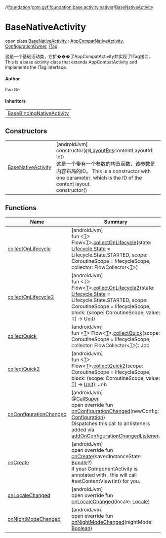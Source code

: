//[foundation](../../../index.md)/[com.gyf.foundation.base.activity.nativer](../index.md)/[BaseNativeActivity](index.md)

# BaseNativeActivity

open class [BaseNativeActivity](index.md) : [AppCompatNativeActivity](../-app-compat-native-activity/index.md), [ConfigurationOwner](../../com.gyf.foundation.ext.configuration/-configuration-owner/index.md), [ITag](../../com.gyf.foundation.ext.log/-i-tag/index.md)

这是一个基础活动类，它扩���了AppCompatActivity并实现了ITag接口。 This is a base activity class that extends AppCompatActivity and implements the ITag interface.

#### Author

Ifan.Ge

#### Inheritors

| |
|---|
| [BaseBindingNativeActivity](../-base-binding-native-activity/index.md) |

## Constructors

| | |
|---|---|
| [BaseNativeActivity](-base-native-activity.md) | [androidJvm]<br>constructor(@[LayoutRes](https://developer.android.com/reference/kotlin/androidx/annotation/LayoutRes.html)contentLayoutId: [Int](https://kotlinlang.org/api/core/kotlin-stdlib/kotlin/-int/index.html))<br>这是一个带有一个参数的构造函数，该参数是内容布局的ID。 This is a constructor with one parameter, which is the ID of the content layout.<br>constructor() |

## Functions

| Name | Summary |
|---|---|
| [collectOnLifecycle](collect-on-lifecycle.md) | [androidJvm]<br>fun &lt;[T](collect-on-lifecycle.md)&gt; Flow&lt;[T](collect-on-lifecycle.md)&gt;.[collectOnLifecycle](collect-on-lifecycle.md)(state: [Lifecycle.State](https://developer.android.com/reference/kotlin/androidx/lifecycle/Lifecycle.State.html) = Lifecycle.State.STARTED, scope: CoroutineScope = lifecycleScope, collector: FlowCollector&lt;[T](collect-on-lifecycle.md)&gt;) |
| [collectOnLifecycle2](collect-on-lifecycle2.md) | [androidJvm]<br>fun &lt;[T](collect-on-lifecycle2.md)&gt; Flow&lt;[T](collect-on-lifecycle2.md)&gt;.[collectOnLifecycle2](collect-on-lifecycle2.md)(state: [Lifecycle.State](https://developer.android.com/reference/kotlin/androidx/lifecycle/Lifecycle.State.html) = Lifecycle.State.STARTED, scope: CoroutineScope = lifecycleScope, block: (scope: CoroutineScope, value: [T](collect-on-lifecycle2.md)) -&gt; [Unit](https://kotlinlang.org/api/core/kotlin-stdlib/kotlin/-unit/index.html)) |
| [collectQuick](collect-quick.md) | [androidJvm]<br>fun &lt;[T](collect-quick.md)&gt; Flow&lt;[T](collect-quick.md)&gt;.[collectQuick](collect-quick.md)(scope: CoroutineScope = lifecycleScope, collector: FlowCollector&lt;[T](collect-quick.md)&gt;): Job |
| [collectQuick2](collect-quick2.md) | [androidJvm]<br>fun &lt;[T](collect-quick2.md)&gt; Flow&lt;[T](collect-quick2.md)&gt;.[collectQuick2](collect-quick2.md)(scope: CoroutineScope = lifecycleScope, block: (scope: CoroutineScope, value: [T](collect-quick2.md)) -&gt; [Unit](https://kotlinlang.org/api/core/kotlin-stdlib/kotlin/-unit/index.html)): Job |
| [onConfigurationChanged](on-configuration-changed.md) | [androidJvm]<br>@[CallSuper](https://developer.android.com/reference/kotlin/androidx/annotation/CallSuper.html)<br>open override fun [onConfigurationChanged](on-configuration-changed.md)(newConfig: [Configuration](https://developer.android.com/reference/kotlin/android/content/res/Configuration.html))<br> Dispatches this call to all listeners added via [addOnConfigurationChangedListener](../-component-native-activity/add-on-configuration-changed-listener.md). |
| [onCreate](on-create.md) | [androidJvm]<br>open override fun [onCreate](on-create.md)(savedInstanceState: [Bundle](https://developer.android.com/reference/kotlin/android/os/Bundle.html)?)<br> If your ComponentActivity is annotated with , this will call #setContentView(int) for you. |
| [onLocaleChanged](on-locale-changed.md) | [androidJvm]<br>open override fun [onLocaleChanged](on-locale-changed.md)(locale: [Locale](https://developer.android.com/reference/kotlin/java/util/Locale.html)) |
| [onNightModeChanged](on-night-mode-changed.md) | [androidJvm]<br>open override fun [onNightModeChanged](on-night-mode-changed.md)(nightMode: [Boolean](https://kotlinlang.org/api/core/kotlin-stdlib/kotlin/-boolean/index.html)) |